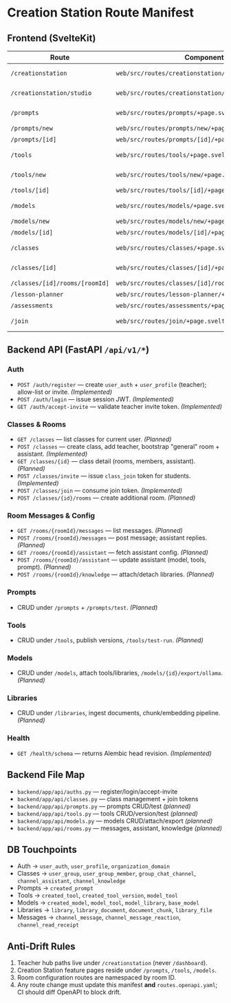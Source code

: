 # Creation Station Route Manifest

## Frontend (SvelteKit)

| Route | Component Path | Purpose | Status |
| --- | --- | --- | --- |
| `/creationstation` | `web/src/routes/creationstation/+page.svelte` | Teacher hub with feature cards | Implemented |
| `/creationstation/studio` | `web/src/routes/creationstation/studio/+page.svelte` | Links to Prompts, Tools, Models | Implemented |
| `/prompts` | `web/src/routes/prompts/+page.svelte` | Prompt Library (list/create/edit/test) | Planned |
| `/prompts/new` | `web/src/routes/prompts/new/+page.svelte` | New Prompt editor | Planned |
| `/prompts/[id]` | `web/src/routes/prompts/[id]/+page.svelte` | Edit a Prompt | Planned |
| `/tools` | `web/src/routes/tools/+page.svelte` | Tool Library (list/create/version/test) | Planned |
| `/tools/new` | `web/src/routes/tools/new/+page.svelte` | New Tool (Monaco + AI helper) | Planned |
| `/tools/[id]` | `web/src/routes/tools/[id]/+page.svelte` | Tool detail & versions | Planned |
| `/models` | `web/src/routes/models/+page.svelte` | Model Library (list/create/attach) | Planned |
| `/models/new` | `web/src/routes/models/new/+page.svelte` | Model Builder | Planned |
| `/models/[id]` | `web/src/routes/models/[id]/+page.svelte` | Model detail & export | Planned |
| `/classes` | `web/src/routes/classes/+page.svelte` | Class list & CTA "New Class" | Implemented (placeholder) |
| `/classes/[id]` | `web/src/routes/classes/[id]/+page.svelte` | Class overview (rooms, invite) | Planned |
| `/classes/[id]/rooms/[roomId]` | `web/src/routes/classes/[id]/rooms/[roomId]/+page.svelte` | Class room chat | Planned |
| `/lesson-planner` | `web/src/routes/lesson-planner/+page.svelte` | Instant lesson planning | Planned |
| `/assessments` | `web/src/routes/assessments/+page.svelte` | Assessment Studio | Planned |
| `/join` | `web/src/routes/join/+page.svelte` | Teacher registration (allow-list/invite) | Planned |

## Backend API (FastAPI `/api/v1/*`)

### Auth
- `POST /auth/register` — create `user_auth` + `user_profile` (teacher); allow-list or invite. *(Implemented)*
- `POST /auth/login` — issue session JWT. *(Implemented)*
- `GET /auth/accept-invite` — validate teacher invite token. *(Implemented)*

### Classes & Rooms
- `GET /classes` — list classes for current user. *(Planned)*
- `POST /classes` — create class, add teacher, bootstrap "general" room + assistant. *(Implemented)*
- `GET /classes/{id}` — class detail (rooms, members, assistant). *(Planned)*
- `POST /classes/invite` — issue `class_join` token for students. *(Implemented)*
- `POST /classes/join` — consume join token. *(Implemented)*
- `POST /classes/{id}/rooms` — create additional room. *(Planned)*

### Room Messages & Config
- `GET /rooms/{roomId}/messages` — list messages. *(Planned)*
- `POST /rooms/{roomId}/messages` — post message; assistant replies. *(Planned)*
- `GET /rooms/{roomId}/assistant` — fetch assistant config. *(Planned)*
- `POST /rooms/{roomId}/assistant` — update assistant (model, tools, prompt). *(Planned)*
- `POST /rooms/{roomId}/knowledge` — attach/detach libraries. *(Planned)*

### Prompts
- CRUD under `/prompts` + `/prompts/test`. *(Planned)*

### Tools
- CRUD under `/tools`, publish versions, `/tools/test-run`. *(Planned)*

### Models
- CRUD under `/models`, attach tools/libraries, `/models/{id}/export/ollama`. *(Planned)*

### Libraries
- CRUD under `/libraries`, ingest documents, chunk/embedding pipeline. *(Planned)*

### Health
- `GET /health/schema` — returns Alembic head revision. *(Implemented)*

## Backend File Map
- `backend/app/api/auths.py` — register/login/accept-invite
- `backend/app/api/classes.py` — class management + join tokens
- `backend/app/api/prompts.py` — prompts CRUD/test *(planned)*
- `backend/app/api/tools.py` — tools CRUD/version/test *(planned)*
- `backend/app/api/models.py` — models CRUD/attach/export *(planned)*
- `backend/app/api/rooms.py` — messages, assistant, knowledge *(planned)*

## DB Touchpoints
- Auth → `user_auth`, `user_profile`, `organization_domain`
- Classes → `user_group`, `user_group_member`, `group_chat_channel`, `channel_assistant`, `channel_knowledge`
- Prompts → `created_prompt`
- Tools → `created_tool`, `created_tool_version`, `model_tool`
- Models → `created_model`, `model_tool`, `model_library`, `base_model`
- Libraries → `library`, `library_document`, `document_chunk`, `library_file`
- Messages → `channel_message`, `channel_message_reaction`, `channel_read_receipt`

## Anti-Drift Rules
1. Teacher hub paths live under `/creationstation` (never `/dashboard`).
2. Creation Station feature pages reside under `/prompts`, `/tools`, `/models`.
3. Room configuration routes are namespaced by room ID.
4. Any route change must update this manifest **and** `routes.openapi.yaml`; CI should diff OpenAPI to block drift.

